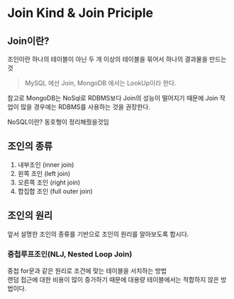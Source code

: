 # Join Kind & Join Priciple

## Join이란?
 조인이란 하나의 테이블이 아닌 두 개 이상의 테이블을 묶어서 하나의 결과물을 만드는 것
 > MySQL 에선 Join, MongoDB 에서는 LookUp이라 한다.

참고로 MongoDB는 NoSql로 RDBMS보다 Join의 성능이 떨어지기 때문에 Join 작업이 많을 경우에는 RDBMS를 사용하는 것을 권장한다.

NoSQL이란? 동호형이 정리해줬을것임

## 조인의 종류
1. 내부조인 (inner join)
2. 왼쪽 조인 (left join)
3. 오른쪽 조인 (right join)
4. 합집합 조인 (full outer join)

## 조인의 원리
앞서 설명한 조인의 종류를 기반으로 조인의 원리를 알아보도록 합시다.

### 중첩루프조인(NLJ, Nested Loop Join)
중첩 for문과 같은 원리로 조건에 맞는 테이블을 서치하는 방법<br>
랜덤 접근에 대한 비용이 많이 증가하기 때문에 대용량 테이블에서는 적합하지 않은 방법이다.